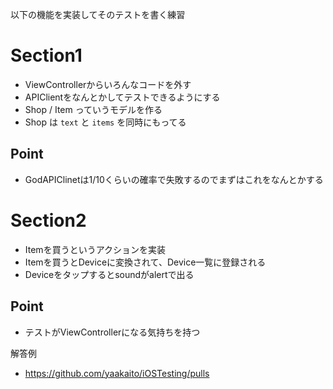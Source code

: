 以下の機能を実装してそのテストを書く練習

# Section1
- ViewControllerからいろんなコードを外す
- APIClientをなんとかしてテストできるようにする
- Shop / Item っていうモデルを作る
- Shop は `text` と `items` を同時にもってる

## Point
- GodAPIClinetは1/10くらいの確率で失敗するのでまずはこれをなんとかする

# Section2
- Itemを買うというアクションを実装
- Itemを買うとDeviceに変換されて、Device一覧に登録される
- Deviceをタップするとsoundがalertで出る

## Point
- テストがViewControllerになる気持ちを持つ

解答例
- https://github.com/yaakaito/iOSTesting/pulls
